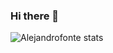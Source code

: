 ### Hi there 👋

![Alejandrofonte stats](https://github-readme-stats.vercel.app/api?username=Alejandrofonte&show_icons=true&locale=en)

<!--
**Alejandrofonte/Alejandrofonte** is a ✨ _special_ ✨ repository because its `README.md` (this file) appears on your GitHub profile.

Here are some ideas to get you started:

- 🔭 I’m currently working on ...
- 🌱 I’m currently learning ...
- 👯 I’m looking to collaborate on ...
- 🤔 I’m looking for help with ...
- 💬 Ask me about ...
- 📫 How to reach me: ...
- 😄 Pronouns: ...
- ⚡ Fun fact: ...
-->
